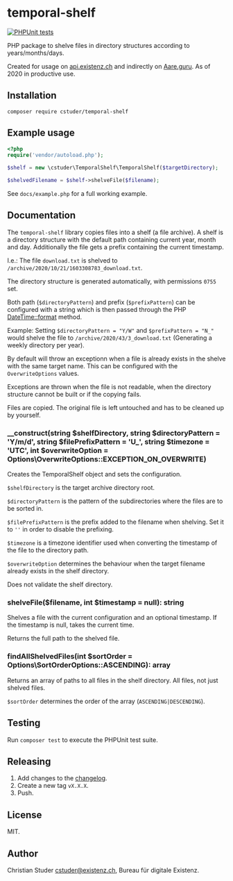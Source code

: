 # temporal-shelf

[![PHPUnit tests](https://github.com/cstuder/temporal-shelf/workflows/PHPUnit%20tests/badge.svg)](https://github.com/cstuder/temporal-shelf/actions?query=workflow%3A%22PHPUnit+tests%22)

PHP package to shelve files in directory structures according to years/months/days.

Created for usage on [api.existenz.ch](https://api.existenz.ch) and indirectly on [Aare.guru](https://aare.guru). As of 2020 in productive use.

## Installation

`composer require cstuder/temporal-shelf`

## Example usage

```php
<?php
require('vendor/autoload.php');

$shelf = new \cstuder\TemporalShelf\TemporalShelf($targetDirectory);

$shelvedFilename = $shelf->shelveFile($filename);
```

See `docs/example.php` for a full working example.

## Documentation

The `temporal-shelf` library copies files into a shelf (a file archive). A shelf is a directory structure with the default path containing current year, month and day. Additionally the file gets a prefix containing the current timestamp.

I.e.: The file `download.txt` is shelved to `/archive/2020/10/21/1603308783_download.txt`.

The directory structure is generated automatically, with permissions `0755` set.

Both path (`$directoryPattern`) and prefix (`$prefixPattern`) can be configured with a string which is then passed through the PHP [DateTime::format](https://www.php.net/manual/en/datetime.format.php) method.

Example: Setting `$directoryPattern = "Y/W"` and `$prefixPattern = "N_"` would shelve the file to `/archive/2020/43/3_download.txt` (Generating a weekly directory per year).

By default will throw an exceptionn when a file is already exists in the shelve with the same target name. This can be configured with the `OverwriteOptions` values.

Exceptions are thrown when the file is not readable, when the directory structure cannot be built or if the copying fails.

Files are copied. The original file is left untouched and has to be cleaned up by yourself.

### \_\_construct(string $shelfDirectory, string $directoryPattern = 'Y/m/d', string \$filePrefixPattern = 'U\_', string \$timezone = 'UTC', int \$overwriteOption = Options\OverwriteOptions::EXCEPTION_ON_OVERWRITE)

Creates the TemporalShelf object and sets the configuration.

`$shelfDirectory` is the target archive directory root.

`$directoryPattern` is the pattern of the subdirectories where the files are to be sorted in.

`$filePrefixPattern` is the prefix added to the filename when shelving. Set it to `''` in order to disable the prefixing.

`$timezone` is a timezone identifier used when converting the timestamp of the file to the directory path.

`$overwriteOption` determines the behaviour when the target filename already exists in the shelf directory.

Does not validate the shelf directory.

### shelveFile($filename, int $timestamp = null): string

Shelves a file with the current configuration and an optional timestamp. If the timestamp is null, takes the current time.

Returns the full path to the shelved file.

### findAllShelvedFiles(int \$sortOrder = Options\SortOrderOptions::ASCENDING): array

Returns an array of paths to all files in the shelf directory. All files, not just shelved files.

`$sortOrder` determines the order of the array (`ASCENDING|DESCENDING`).

## Testing

Run `composer test` to execute the PHPUnit test suite.

## Releasing

1. Add changes to the [changelog](CHANGELOG.md).
1. Create a new tag `vX.X.X`.
1. Push.

## License

MIT.

## Author

Christian Studer <cstuder@existenz.ch>, Bureau für digitale Existenz.
